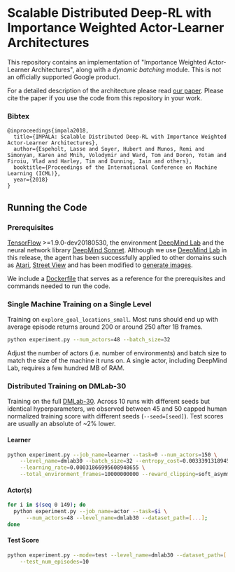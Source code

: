 # Scalable Distributed Deep-RL with Importance Weighted Actor-Learner Architectures

This repository contains an implementation of "Importance Weighted Actor-Learner
Architectures", along with a *dynamic batching* module. This is not an
officially supported Google product.

For a detailed description of the architecture please read [our paper][arxiv].
Please cite the paper if you use the code from this repository in your work.

### Bibtex

```
@inproceedings{impala2018,
  title={IMPALA: Scalable Distributed Deep-RL with Importance Weighted Actor-Learner Architectures},
  author={Espeholt, Lasse and Soyer, Hubert and Munos, Remi and Simonyan, Karen and Mnih, Volodymir and Ward, Tom and Doron, Yotam and Firoiu, Vlad and Harley, Tim and Dunning, Iain and others},
  booktitle={Proceedings of the International Conference on Machine Learning (ICML)},
  year={2018}
}
```

## Running the Code

### Prerequisites

[TensorFlow][tensorflow] >=1.9.0-dev20180530, the environment
[DeepMind Lab][deepmind_lab] and the neural network library
[DeepMind Sonnet][sonnet]. Although we use [DeepMind Lab][deepmind_lab] in this
release, the agent has been successfully applied to other domains such as
[Atari][arxiv], [Street View][learning_nav] and has been modified to
[generate images][generate_images].

We include a [Dockerfile][dockerfile] that serves as a reference for the
prerequisites and commands needed to run the code.

### Single Machine Training on a Single Level

Training on `explore_goal_locations_small`. Most runs should end up with average
episode returns around 200 or around 250 after 1B frames.

```sh
python experiment.py --num_actors=48 --batch_size=32
```

Adjust the number of actors (i.e. number of environments) and batch size to
match the size of the machine it runs on. A single actor, including DeepMind
Lab, requires a few hundred MB of RAM.

### Distributed Training on DMLab-30

Training on the full [DMLab-30][dmlab30]. Across 10 runs with different seeds
but identical hyperparameters, we observed between 45 and 50 capped human
normalized training score with different seeds (`--seed=[seed]`). Test scores
are usually an absolute of ~2% lower.

#### Learner

```sh
python experiment.py --job_name=learner --task=0 --num_actors=150 \
    --level_name=dmlab30 --batch_size=32 --entropy_cost=0.0033391318945337044 \
    --learning_rate=0.00031866995608948655 \
    --total_environment_frames=10000000000 --reward_clipping=soft_asymmetric
```

#### Actor(s)

```sh
for i in $(seq 0 149); do
  python experiment.py --job_name=actor --task=$i \
      --num_actors=48 --level_name=dmlab30 --dataset_path=[...];
done
```

#### Test Score

```sh
python experiment.py --mode=test --level_name=dmlab30 --dataset_path=[...] \
    --test_num_episodes=10
```

[arxiv]: https://arxiv.org/abs/1802.01561
[deepmind_lab]: https://github.com/deepmind/lab
[sonnet]: https://github.com/deepmind/sonnet
[learning_nav]: https://arxiv.org/abs/1804.00168
[generate_images]: https://deepmind.com/blog/learning-to-generate-images/
[tensorflow]: https://github.com/tensorflow/tensorflow
[dockerfile]: Dockerfile
[dmlab30]: https://github.com/deepmind/lab/tree/master/game_scripts/levels/contributed/dmlab30
